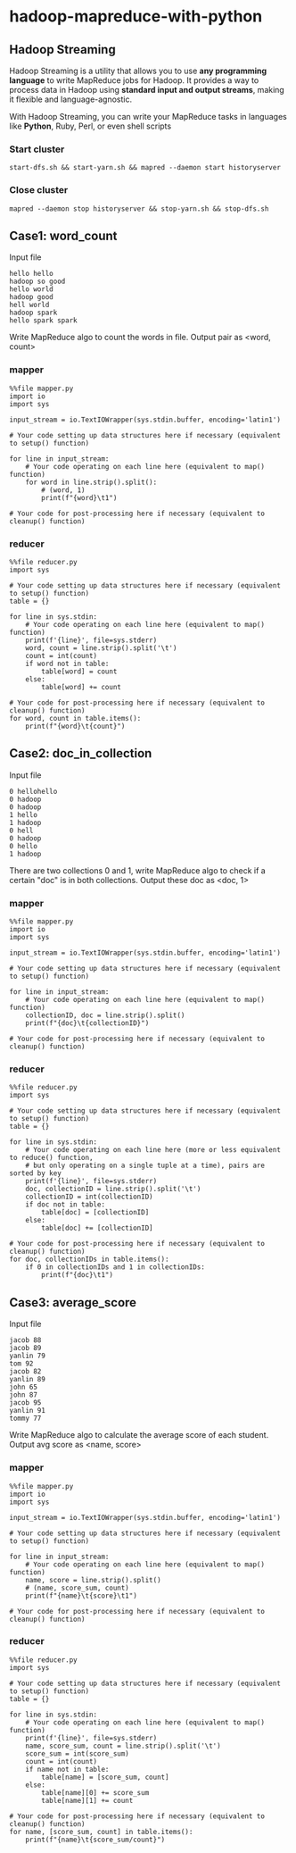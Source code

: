 # hadoop-mapreduce-with-python

## Hadoop Streaming

Hadoop Streaming is a utility that allows you to use **any programming language** to write MapReduce jobs for Hadoop. It provides a way to process data in Hadoop using **standard input and output streams**, making it flexible and language-agnostic.

With Hadoop Streaming, you can write your MapReduce tasks in languages like **Python**, Ruby, Perl, or even shell scripts

### Start cluster

```
start-dfs.sh && start-yarn.sh && mapred --daemon start historyserver
```

### Close cluster

```
mapred --daemon stop historyserver && stop-yarn.sh && stop-dfs.sh
```

## Case1: word_count

Input file

```
hello hello
hadoop so good
hello world
hadoop good
hell world
hadoop spark
hello spark spark
```

Write MapReduce algo to count the words in file. Output pair as <word, count>

### mapper

```
%%file mapper.py
import io
import sys

input_stream = io.TextIOWrapper(sys.stdin.buffer, encoding='latin1')

# Your code setting up data structures here if necessary (equivalent to setup() function)

for line in input_stream:
    # Your code operating on each line here (equivalent to map() function)
    for word in line.strip().split():
        # (word, 1)
        print(f"{word}\t1")

# Your code for post-processing here if necessary (equivalent to cleanup() function)
```

### reducer

```
%%file reducer.py
import sys

# Your code setting up data structures here if necessary (equivalent to setup() function)
table = {}

for line in sys.stdin:
    # Your code operating on each line here (equivalent to map() function)
    print(f'{line}', file=sys.stderr)
    word, count = line.strip().split('\t')
    count = int(count)
    if word not in table:
        table[word] = count
    else:
        table[word] += count

# Your code for post-processing here if necessary (equivalent to cleanup() function)
for word, count in table.items():
    print(f"{word}\t{count}")
```

## Case2: doc_in_collection

Input file

```
0 hellohello
0 hadoop
0 hadoop
1 hello
1 hadoop
0 hell
0 hadoop
0 hello
1 hadoop
```

There are two collections 0 and 1, write MapReduce algo to check if a certain "doc" is in both collections. Output these doc as <doc, 1>

### mapper

```
%%file mapper.py
import io
import sys

input_stream = io.TextIOWrapper(sys.stdin.buffer, encoding='latin1')

# Your code setting up data structures here if necessary (equivalent to setup() function)

for line in input_stream:
    # Your code operating on each line here (equivalent to map() function)
    collectionID, doc = line.strip().split()
    print(f"{doc}\t{collectionID}")

# Your code for post-processing here if necessary (equivalent to cleanup() function)
```

### reducer

```
%%file reducer.py
import sys

# Your code setting up data structures here if necessary (equivalent to setup() function)
table = {}

for line in sys.stdin:
    # Your code operating on each line here (more or less equivalent to reduce() function,
    # but only operating on a single tuple at a time), pairs are sorted by key
    print(f'{line}', file=sys.stderr)
    doc, collectionID = line.strip().split('\t')
    collectionID = int(collectionID)
    if doc not in table:
        table[doc] = [collectionID]
    else:
        table[doc] += [collectionID]

# Your code for post-processing here if necessary (equivalent to cleanup() function)
for doc, collectionIDs in table.items():
    if 0 in collectionIDs and 1 in collectionIDs:
        print(f"{doc}\t1")
```

## Case3: average_score

Input file

```
jacob 88
jacob 89
yanlin 79
tom 92
jacob 82
yanlin 89
john 65
john 87
jacob 95
yanlin 91
tommy 77
```

Write MapReduce algo to calculate the average score of each student. Output avg score as <name, score>

### mapper

```
%%file mapper.py
import io
import sys

input_stream = io.TextIOWrapper(sys.stdin.buffer, encoding='latin1')

# Your code setting up data structures here if necessary (equivalent to setup() function)

for line in input_stream:
    # Your code operating on each line here (equivalent to map() function)
    name, score = line.strip().split()
    # (name, score_sum, count)
    print(f"{name}\t{score}\t1")

# Your code for post-processing here if necessary (equivalent to cleanup() function)
```

### reducer

```
%%file reducer.py
import sys

# Your code setting up data structures here if necessary (equivalent to setup() function)
table = {}

for line in sys.stdin:
    # Your code operating on each line here (equivalent to map() function)
    print(f'{line}', file=sys.stderr)
    name, score_sum, count = line.strip().split('\t')
    score_sum = int(score_sum)
    count = int(count)
    if name not in table:
        table[name] = [score_sum, count]
    else:
        table[name][0] += score_sum
        table[name][1] += count

# Your code for post-processing here if necessary (equivalent to cleanup() function)
for name, [score_sum, count] in table.items():
    print(f"{name}\t{score_sum/count}")
```
